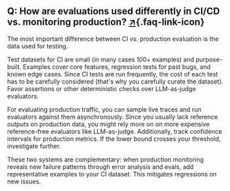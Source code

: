 ## Q: How are evaluations used differently in CI/CD vs. monitoring production? [↗](/blog/posts/evals-faq/how-are-evaluations-used-differently-in-cicd-vs-monitoring-production.html){.faq-link-icon}

The most important difference between CI vs. production evaluation is the data used for testing.

Test datasets for CI are small (in many cases 100+ examples) and purpose-built. Examples cover core features, regression tests for past bugs, and known edge cases.  Since CI tests are run frequently, the cost of each test has to be carefully considered (that's why you carefully curate the dataset). Favor assertions or other deterministic checks over LLM-as-judge evaluators.

For evaluating production traffic, you can sample live traces and run evaluators against them asynchronously. Since you usually lack reference outputs on production data, you might rely more on on more expensive reference-free evaluators like LLM-as-judge. Additionally, track confidence intervals for production metrics. If the lower bound crosses your threshold, investigate further.

These two systems are complementary: when production monitoring reveals new failure patterns through error analysis and evals, add representative examples to your CI dataset. This mitigates regressions on new issues.